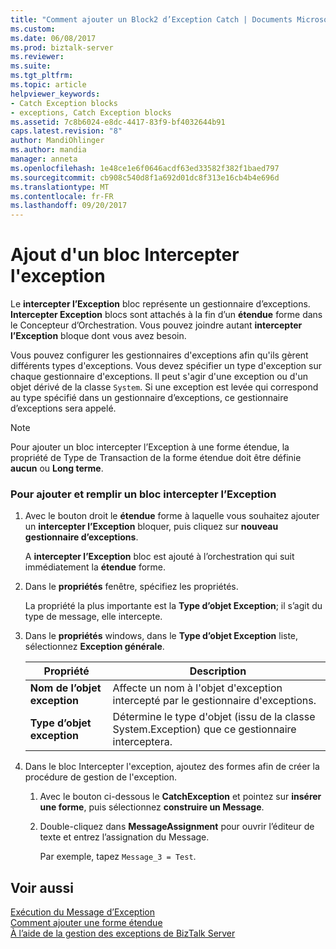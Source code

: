 ```yaml
---
title: "Comment ajouter un Block2 d’Exception Catch | Documents Microsoft"
ms.custom: 
ms.date: 06/08/2017
ms.prod: biztalk-server
ms.reviewer: 
ms.suite: 
ms.tgt_pltfrm: 
ms.topic: article
helpviewer_keywords:
- Catch Exception blocks
- exceptions, Catch Exception blocks
ms.assetid: 7c8b6024-e8dc-4417-83f9-bf4032644b91
caps.latest.revision: "8"
author: MandiOhlinger
ms.author: mandia
manager: anneta
ms.openlocfilehash: 1e48ce1e6f0646acdf63ed33582f382f1baed797
ms.sourcegitcommit: cb908c540d8f1a692d01dc8f313e16cb4b4e696d
ms.translationtype: MT
ms.contentlocale: fr-FR
ms.lasthandoff: 09/20/2017
---
```

# <a name="how-to-add-a-catch-exception-block"></a>Ajout d'un bloc Intercepter l'exception
Le **intercepter l’Exception** bloc représente un gestionnaire d’exceptions. **Intercepter Exception** blocs sont attachés à la fin d’un **étendue** forme dans le Concepteur d’Orchestration. Vous pouvez joindre autant **intercepter l’Exception** bloque dont vous avez besoin.  
  
 Vous pouvez configurer les gestionnaires d'exceptions afin qu'ils gèrent différents types d'exceptions. Vous devez spécifier un type d'exception sur chaque gestionnaire d'exceptions. Il peut s'agir d'une exception ou d'un objet dérivé de la classe `System`. Si une exception est levée qui correspond au type spécifié dans un gestionnaire d’exceptions, ce gestionnaire d’exceptions sera appelé.  
  
> [!NOTE]
>  Pour ajouter un bloc intercepter l’Exception à une forme étendue, la propriété de Type de Transaction de la forme étendue doit être définie **aucun** ou **Long terme**.  
  
### <a name="to-add-and-populate-a-catch-exception-block"></a>Pour ajouter et remplir un bloc intercepter l’Exception  
  
1.  Avec le bouton droit le **étendue** forme à laquelle vous souhaitez ajouter un **intercepter l’Exception** bloquer, puis cliquez sur **nouveau gestionnaire d’exceptions**.  
  
     A **intercepter l’Exception** bloc est ajouté à l’orchestration qui suit immédiatement la **étendue** forme.  
  
2.  Dans le **propriétés** fenêtre, spécifiez les propriétés.  
  
     La propriété la plus importante est la **Type d’objet Exception**; il s’agit du type de message, elle intercepte.  
  
3.  Dans le **propriétés** windows, dans le **Type d’objet Exception** liste, sélectionnez **Exception générale**.  
  
    |Propriété| Description|  
    |--------------|-----------------|  
    |**Nom de l’objet exception**|Affecte un nom à l'objet d'exception intercepté par le gestionnaire d'exceptions.|  
    |**Type d’objet exception**|Détermine le type d'objet (issu de la classe System.Exception) que ce gestionnaire interceptera.|  
  
4.  Dans le bloc Intercepter l'exception, ajoutez des formes afin de créer la procédure de gestion de l'exception.  
  
    1.  Avec le bouton ci-dessous le **CatchException** et pointez sur **insérer une forme**, puis sélectionnez **construire un Message**.  
  
    2.  Double-cliquez dans **MessageAssignment** pour ouvrir l’éditeur de texte et entrez l’assignation du Message.  
  
         Par exemple, tapez `Message_3 = Test`.  
  
## <a name="see-also"></a>Voir aussi  
 [Exécution du Message d’Exception](../core/completing-the-exception-message4.md)   
 [Comment ajouter une forme étendue](../core/how-to-add-a-scope-shape4.md)   
 [À l’aide de la gestion des exceptions de BizTalk Server](../core/using-biztalk-server-exception-handling4.md)